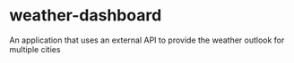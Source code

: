 # weather-dashboard
An application that uses an external API to provide the weather outlook for multiple cities
